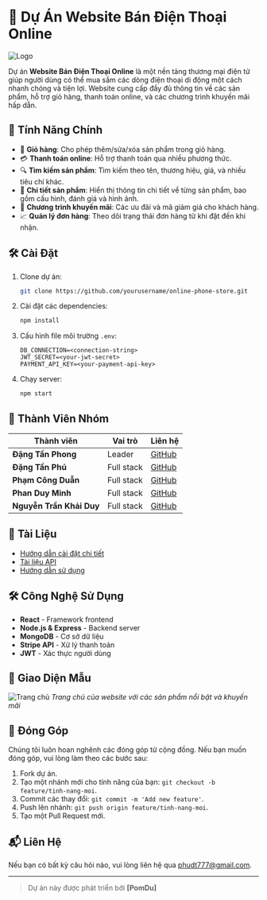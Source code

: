 # 📱 Dự Án Website Bán Điện Thoại Online

![Logo](https://encrypted-tbn0.gstatic.com/images?q=tbn:ANd9GcRc-0tNBnK61SssEqWjsuEXA_wXbys_h5Hy1A&s)

Dự án **Website Bán Điện Thoại Online** là một nền tảng thương mại điện tử giúp người dùng có thể mua sắm các dòng điện thoại di động một cách nhanh chóng và tiện lợi. Website cung cấp đầy đủ thông tin về các sản phẩm, hỗ trợ giỏ hàng, thanh toán online, và các chương trình khuyến mãi hấp dẫn.

## 🌟 Tính Năng Chính

- 🛒 **Giỏ hàng**: Cho phép thêm/sửa/xóa sản phẩm trong giỏ hàng.
- 💳 **Thanh toán online**: Hỗ trợ thanh toán qua nhiều phương thức.
- 🔍 **Tìm kiếm sản phẩm**: Tìm kiếm theo tên, thương hiệu, giá, và nhiều tiêu chí khác.
- 📜 **Chi tiết sản phẩm**: Hiển thị thông tin chi tiết về từng sản phẩm, bao gồm cấu hình, đánh giá và hình ảnh.
- 🎁 **Chương trình khuyến mãi**: Các ưu đãi và mã giảm giá cho khách hàng.
- 📈 **Quản lý đơn hàng**: Theo dõi trạng thái đơn hàng từ khi đặt đến khi nhận.

## 🛠️ Cài Đặt

1. Clone dự án:
    ```bash
    git clone https://github.com/yourusername/online-phone-store.git
    ```
2. Cài đặt các dependencies:
    ```bash
    npm install
    ```
3. Cấu hình file môi trường `.env`:
    ```
    DB_CONNECTION=<connection-string>
    JWT_SECRET=<your-jwt-secret>
    PAYMENT_API_KEY=<your-payment-api-key>
    ```
4. Chạy server:
    ```bash
    npm start
    ```

## 👥 Thành Viên Nhóm

| Thành viên       | Vai trò                 | Liên hệ                  |
|------------------|-------------------------|--------------------------|
| **Đặng Tấn Phong** | Leader          | [GitHub](https://github.com/chautinhpo) |
| **Đặng Tấn Phú**   | Full stack    | [GitHub](https://github.com/dangtanphu) |
| **Phạm Công Duẫn**     | Full stack    | [GitHub](https://github.com/congduan04) |
| **Phan Duy Minh**      | Full stack          | [GitHub](https://github.com/minh-nguyen1624) |
| **Nguyễn Trần Khải Duy**      | Full stack          | [GitHub](https://github.com/nguyentrankhaiduy) |
## 📄 Tài Liệu

- [Hướng dẫn cài đặt chi tiết](docs/installation.md)
- [Tài liệu API](docs/api.md)
- [Hướng dẫn sử dụng](docs/user-guide.md)

## 🛠 Công Nghệ Sử Dụng

- **React** - Framework frontend
- **Node.js & Express** - Backend server
- **MongoDB** - Cơ sở dữ liệu
- **Stripe API** - Xử lý thanh toán
- **JWT** - Xác thực người dùng

## 🎨 Giao Diện Mẫu

![Trang chủ](https://your-image-url.com/homepage.png)
*Trang chủ của website với các sản phẩm nổi bật và khuyến mãi*

## 🤝 Đóng Góp

Chúng tôi luôn hoan nghênh các đóng góp từ cộng đồng. Nếu bạn muốn đóng góp, vui lòng làm theo các bước sau:

1. Fork dự án.
2. Tạo một nhánh mới cho tính năng của bạn: `git checkout -b feature/tinh-nang-moi`.
3. Commit các thay đổi: `git commit -m 'Add new feature'`.
4. Push lên nhánh: `git push origin feature/tinh-nang-moi`.
5. Tạo một Pull Request mới.

## 📬 Liên Hệ

Nếu bạn có bất kỳ câu hỏi nào, vui lòng liên hệ qua phudt777@gmail.com.

---

> Dự án này được phát triển bởi **[PomDu]**


